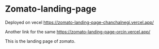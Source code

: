 # Zomato-landing-page

Deployed on vecel https://zomato-landing-page-chanchalnegi.vercel.app/


Another link for the same https://zomato-landing-page-orcin.vercel.app/

This is the landing page of zomato.

